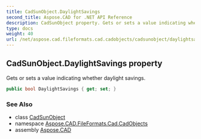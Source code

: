 ```yaml
---
title: CadSunObject.DaylightSavings
second_title: Aspose.CAD for .NET API Reference
description: CadSunObject property. Gets or sets a value indicating whether daylight savings
type: docs
weight: 40
url: /net/aspose.cad.fileformats.cad.cadobjects/cadsunobject/daylightsavings/
---
```

## CadSunObject.DaylightSavings property

Gets or sets a value indicating whether daylight savings.

```csharp
public bool DaylightSavings { get; set; }
```

### See Also

* class [CadSunObject](../)
* namespace [Aspose.CAD.FileFormats.Cad.CadObjects](../../cadsunobject/)
* assembly [Aspose.CAD](../../../)


